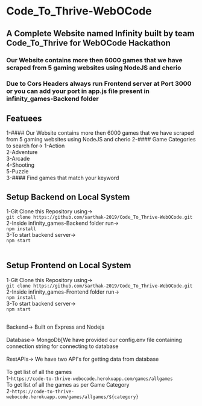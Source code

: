 # Code_To_Thrive-WebOCode
## A Complete Website named Infinity built by team Code_To_Thrive for WebOCode Hackathon
### Our Website contains more then 6000 games that we have scraped from 5 gaming websites using NodeJS and cherio
### Due to Cors Headers always run Frontend server at Port 3000 or you can add your port in app.js file present in infinity_games-Backend folder

## Featuees
1-#### Our Website contains more then 6000 games that we have scraped from 5 gaming websites using NodeJS and cherio
2-#### Game Categories to search for->
1-Action<br>
2-Adventure<br>
3-Arcade<br>
4-Shooting<br>
5-Puzzle<br>
3-#### Find games that match your keyword

## Setup Backend on Local System
1-Git Clone this Repository using-><br>
`git clone https://github.com/sarthak-2019/Code_To_Thrive-WebOCode.git`<br>
2-Inside infinity_games-Backend folder run-><br>
`npm install`<br>
3-To start backend server-><br>
`npm start`<br>
<br>
## Setup Frontend on Local System
1-Git Clone this Repository using-><br>
`git clone https://github.com/sarthak-2019/Code_To_Thrive-WebOCode.git`<br>
2-Inside infinity_games-Frontend folder run-><br>
`npm install`<br>
3-To start backend server-><br>
`npm start`<br>

<br>Backend-> Built on Express and Nodejs<br>
<br>Database-> MongoDb[We have provided our config.env file containing connection string for connecting to database<br>
<br>RestAPIs-> We have two API's for getting data from database<br>
<br>To get list of all the games<br>
1-`https://code-to-thrive-webocode.herokuapp.com/games/allgames`<br>
To get list of all the games as per Game Category<br>
2-`https://code-to-thrive-webocode.herokuapp.com/games/allgames/${category}`<br>
